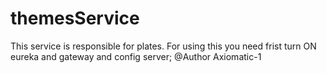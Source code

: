 # themesService
This service is responsible for plates.
For using this you need frist turn ON eureka and gateway and config server;
@Author Axiomatic-1
